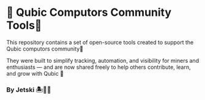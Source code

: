 # 🌊 Qubic Computors Community Tools🌊

This repository contains a set of open-source tools created to support the Qubic computors community🍹

They were built to simplify tracking, automation, and visibility for miners and enthusiasts — and are now shared freely to help others contribute, learn, and grow with Qubic 💖


### **By Jetski** 🏝️🌊🥥
